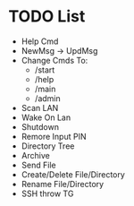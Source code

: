 # TODO List
* Help Cmd
* NewMsg -> UpdMsg
* Change Cmds To:
    * /start
    * /help
    * /main
    * /admin
* Scan LAN
* Wake On Lan
* Shutdown
* Remore Input PIN
* Directory Tree
* Archive
* Send File
* Create/Delete File/Directory
* Rename File/Directory
* SSH throw TG
